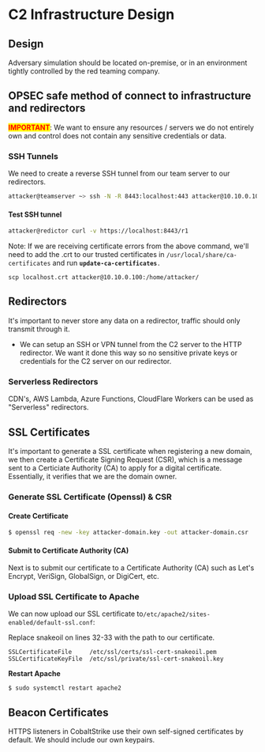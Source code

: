 # C2 Infrastructure Design



## Design

Adversary simulation should be located on-premise, or in an environment tightly controlled by the red teaming company.&#x20;



## OPSEC safe method of connect to infrastructure and redirectors

<mark style="color:red;">**IMPORTANT**</mark>: We want to ensure any resources / servers we do not entirely own and control does not contain any sensitive credentials or data.

### SSH Tunnels

We need to create a reverse SSH tunnel from our team server to our redirectors.

```sh
attacker@teamserver ~> ssh -N -R 8443:localhost:443 attacker@10.10.0.100
```

#### Test SSH tunnel

```sh
attacker@redictor curl -v https://localhost:8443/r1
```

Note: If we are receiving certificate errors from the above command, we'll need to add the .crt to our trusted certificates in `/usr/local/share/ca-certificates` and run **`update-ca-certificates`**`.`

```
scp localhost.crt attacker@10.10.0.100:/home/attacker/
```

## Redirectors

It's important to never store any data on a redirector, traffic should only transmit through it.&#x20;

* We can setup an SSH or VPN tunnel from the C2 server to the HTTP redirector. We want it done this way so no sensitive private keys or credentials for the C2 server on our redirector.

### Serverless Redirectors

CDN's, AWS Lambda, Azure Functions, CloudFlare Workers can be used as "Serverless" redirectors.

## SSL Certificates

It's important to generate a SSL certificate when registering a new domain, we then create a Certificate Signing Request (CSR), which is a message sent to a Certiciate Authority (CA) to apply for a digital certificate. Essentially, it verifies that we are the domain owner.

### Generate SSL Certificate (Openssl) & CSR

#### Create Certificate

```sh
$ openssl req -new -key attacker-domain.key -out attacker-domain.csr
```

#### Submit to Certificate Authority (CA)

Next is to submit our certificate to a Certificate Authority (CA) such as Let's Encrypt, VeriSign, GlobalSign, or DigiCert, etc.

### Upload SSL Certificate to Apache

We can now upload our SSL certificate to`/etc/apache2/sites-enabled/default-ssl.conf`:

Replace snakeoil on lines 32-33 with the path to our certificate.

```
SSLCertificateFile     /etc/ssl/certs/ssl-cert-snakeoil.pem
SSLCertificateKeyFile  /etc/ssl/private/ssl-cert-snakeoil.key
```

**Restart Apache**

```
$ sudo systemctl restart apache2
```

## Beacon Certificates

HTTPS listeners in CobaltStrike use their own self-signed certificates by default. We should include our own keypairs.
